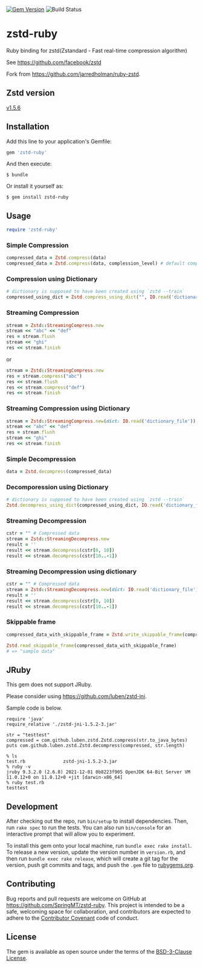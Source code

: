 [![Gem Version](https://badge.fury.io/rb/zstd-ruby.svg)](https://badge.fury.io/rb/zstd-ruby)
![Build Status](https://github.com/SpringMT/zstd-ruby/actions/workflows/ruby.yml/badge.svg?branch=main)

# zstd-ruby

Ruby binding for zstd(Zstandard - Fast real-time compression algorithm)

See https://github.com/facebook/zstd

Fork from https://github.com/jarredholman/ruby-zstd.

## Zstd version
[v1.5.6](https://github.com/facebook/zstd/tree/v1.5.6)

## Installation

Add this line to your application's Gemfile:

```ruby
gem 'zstd-ruby'
```

And then execute:

    $ bundle

Or install it yourself as:

    $ gem install zstd-ruby

## Usage

```ruby
require 'zstd-ruby'
```

### Simple Compression

```ruby
compressed_data = Zstd.compress(data)
compressed_data = Zstd.compress(data, complession_level) # default compression_level is 0
```

### Compression using Dictionary
```ruby
# dictionary is supposed to have been created using `zstd --train`
compressed_using_dict = Zstd.compress_using_dict("", IO.read('dictionary_file'))
```

### Streaming Compression
```ruby
stream = Zstd::StreamingCompress.new
stream << "abc" << "def"
res = stream.flush
stream << "ghi"
res << stream.finish
```

or

```ruby
stream = Zstd::StreamingCompress.new
res = stream.compress("abc")
res << stream.flush
res << stream.compress("def")
res << stream.finish
```

### Streaming Compression using Dictionary
```ruby
stream = Zstd::StreamingCompress.new(dict: IO.read('dictionary_file'))
stream << "abc" << "def"
res = stream.flush
stream << "ghi"
res << stream.finish
```

### Simple Decompression

```ruby
data = Zstd.decompress(compressed_data)
```

### Decomporession using Dictionary
```ruby
# dictionary is supposed to have been created using `zstd --train`
Zstd.decompress_using_dict(compressed_using_dict, IO.read('dictionary_file'))
```

### Streaming Decompression
```ruby
cstr = "" # Compressed data
stream = Zstd::StreamingDecompress.new
result = ''
result << stream.decompress(cstr[0, 10])
result << stream.decompress(cstr[10..-1])
```

### Streaming Decompression using dictionary
```ruby
cstr = "" # Compressed data
stream = Zstd::StreamingDecompress.new(dict: IO.read('dictionary_file'))
result = ''
result << stream.decompress(cstr[0, 10])
result << stream.decompress(cstr[10..-1])
```

### Skippable frame

```ruby
compressed_data_with_skippable_frame = Zstd.write_skippable_frame(compressed_data, "sample data")

Zstd.read_skippable_frame(compressed_data_with_skippable_frame)
# => "sample data"
```

## JRuby
This gem does not support JRuby.

Please consider using https://github.com/luben/zstd-jni.

Sample code is below.

```
require 'java'
require_relative './zstd-jni-1.5.2-3.jar'

str = "testtest"
compressed = com.github.luben.zstd.Zstd.compress(str.to_java_bytes)
puts com.github.luben.zstd.Zstd.decompress(compressed, str.length)
```

```
% ls
test.rb              zstd-jni-1.5.2-3.jar
% ruby -v
jruby 9.3.2.0 (2.6.8) 2021-12-01 0b8223f905 OpenJDK 64-Bit Server VM 11.0.12+0 on 11.0.12+0 +jit [darwin-x86_64]
% ruby test.rb
testtest
```

## Development

After checking out the repo, run `bin/setup` to install dependencies. Then, run `rake spec` to run the tests. You can also run `bin/console` for an interactive prompt that will allow you to experiment.

To install this gem onto your local machine, run `bundle exec rake install`. To release a new version, update the version number in `version.rb`, and then run `bundle exec rake release`, which will create a git tag for the version, push git commits and tags, and push the `.gem` file to [rubygems.org](https://rubygems.org).

## Contributing

Bug reports and pull requests are welcome on GitHub at https://github.com/SpringMT/zstd-ruby. This project is intended to be a safe, welcoming space for collaboration, and contributors are expected to adhere to the [Contributor Covenant](http://contributor-covenant.org) code of conduct.


## License

The gem is available as open source under the terms of the [BSD-3-Clause License](https://opensource.org/licenses/BSD-3-Clause).

